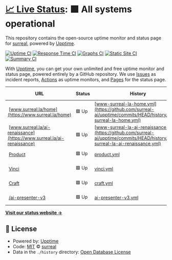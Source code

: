 # [📈 Live Status](https://surreal-ai.github.io/upptime): <!--live status--> **🟩 All systems operational**

This repository contains the open-source uptime monitor and status page for [surreal](https://surreal-ai.github.io/upptime), powered by [Upptime](https://github.com/upptime/upptime).

[![Uptime CI](https://github.com/surreal-ai/upptime/workflows/Uptime%20CI/badge.svg)](https://github.com/surreal-ai/upptime/actions?query=workflow%3A%22Uptime+CI%22)
[![Response Time CI](https://github.com/surreal-ai/upptime/workflows/Response%20Time%20CI/badge.svg)](https://github.com/surreal-ai/upptime/actions?query=workflow%3A%22Response+Time+CI%22)
[![Graphs CI](https://github.com/surreal-ai/upptime/workflows/Graphs%20CI/badge.svg)](https://github.com/surreal-ai/upptime/actions?query=workflow%3A%22Graphs+CI%22)
[![Static Site CI](https://github.com/surreal-ai/upptime/workflows/Static%20Site%20CI/badge.svg)](https://github.com/surreal-ai/upptime/actions?query=workflow%3A%22Static+Site+CI%22)
[![Summary CI](https://github.com/surreal-ai/upptime/workflows/Summary%20CI/badge.svg)](https://github.com/surreal-ai/upptime/actions?query=workflow%3A%22Summary+CI%22)

With [Upptime](https://upptime.js.org), you can get your own unlimited and free uptime monitor and status page, powered entirely by a GitHub repository. We use [Issues](https://github.com/surreal-ai/upptime/issues) as incident reports, [Actions](https://github.com/surreal-ai/upptime/actions) as uptime monitors, and [Pages](https://surreal-ai.github.io/upptime) for the status page.

<!--start: status pages-->
<!-- This summary is generated by Upptime (https://github.com/upptime/upptime) -->
<!-- Do not edit this manually, your changes will be overwritten -->
<!-- prettier-ignore -->
| URL | Status | History | Response Time | Uptime |
| --- | ------ | ------- | ------------- | ------ |
| <img alt="" src="https://favicons.githubusercontent.com/www.surreal.la" height="13"> [www.surreal.la/home](https://www.surreal.la/home) | 🟩 Up | [www-surreal-la-home.yml](https://github.com/surreal-ai/upptime/commits/HEAD/history/www-surreal-la-home.yml) | <details><summary><img alt="Response time graph" src="./graphs/www-surreal-la-home/response-time-week.png" height="20"> 707ms</summary><br><a href="https://surreal-ai.github.io/upptime/history/www-surreal-la-home"><img alt="Response time 707" src="https://img.shields.io/endpoint?url=https%3A%2F%2Fraw.githubusercontent.com%2Fsurreal-ai%2Fupptime%2FHEAD%2Fapi%2Fwww-surreal-la-home%2Fresponse-time.json"></a><br><a href="https://surreal-ai.github.io/upptime/history/www-surreal-la-home"><img alt="24-hour response time 707" src="https://img.shields.io/endpoint?url=https%3A%2F%2Fraw.githubusercontent.com%2Fsurreal-ai%2Fupptime%2FHEAD%2Fapi%2Fwww-surreal-la-home%2Fresponse-time-day.json"></a><br><a href="https://surreal-ai.github.io/upptime/history/www-surreal-la-home"><img alt="7-day response time 707" src="https://img.shields.io/endpoint?url=https%3A%2F%2Fraw.githubusercontent.com%2Fsurreal-ai%2Fupptime%2FHEAD%2Fapi%2Fwww-surreal-la-home%2Fresponse-time-week.json"></a><br><a href="https://surreal-ai.github.io/upptime/history/www-surreal-la-home"><img alt="30-day response time 707" src="https://img.shields.io/endpoint?url=https%3A%2F%2Fraw.githubusercontent.com%2Fsurreal-ai%2Fupptime%2FHEAD%2Fapi%2Fwww-surreal-la-home%2Fresponse-time-month.json"></a><br><a href="https://surreal-ai.github.io/upptime/history/www-surreal-la-home"><img alt="1-year response time 707" src="https://img.shields.io/endpoint?url=https%3A%2F%2Fraw.githubusercontent.com%2Fsurreal-ai%2Fupptime%2FHEAD%2Fapi%2Fwww-surreal-la-home%2Fresponse-time-year.json"></a></details> | <details><summary><a href="https://surreal-ai.github.io/upptime/history/www-surreal-la-home">100.00%</a></summary><a href="https://surreal-ai.github.io/upptime/history/www-surreal-la-home"><img alt="All-time uptime 100.00%" src="https://img.shields.io/endpoint?url=https%3A%2F%2Fraw.githubusercontent.com%2Fsurreal-ai%2Fupptime%2FHEAD%2Fapi%2Fwww-surreal-la-home%2Fuptime.json"></a><br><a href="https://surreal-ai.github.io/upptime/history/www-surreal-la-home"><img alt="24-hour uptime 100.00%" src="https://img.shields.io/endpoint?url=https%3A%2F%2Fraw.githubusercontent.com%2Fsurreal-ai%2Fupptime%2FHEAD%2Fapi%2Fwww-surreal-la-home%2Fuptime-day.json"></a><br><a href="https://surreal-ai.github.io/upptime/history/www-surreal-la-home"><img alt="7-day uptime 100.00%" src="https://img.shields.io/endpoint?url=https%3A%2F%2Fraw.githubusercontent.com%2Fsurreal-ai%2Fupptime%2FHEAD%2Fapi%2Fwww-surreal-la-home%2Fuptime-week.json"></a><br><a href="https://surreal-ai.github.io/upptime/history/www-surreal-la-home"><img alt="30-day uptime 100.00%" src="https://img.shields.io/endpoint?url=https%3A%2F%2Fraw.githubusercontent.com%2Fsurreal-ai%2Fupptime%2FHEAD%2Fapi%2Fwww-surreal-la-home%2Fuptime-month.json"></a><br><a href="https://surreal-ai.github.io/upptime/history/www-surreal-la-home"><img alt="1-year uptime 100.00%" src="https://img.shields.io/endpoint?url=https%3A%2F%2Fraw.githubusercontent.com%2Fsurreal-ai%2Fupptime%2FHEAD%2Fapi%2Fwww-surreal-la-home%2Fuptime-year.json"></a></details>
| <img alt="" src="https://favicons.githubusercontent.com/www.surreal.la" height="13"> [www.surreal.la/ai-renaissance](https://www.surreal.la/ai-renaissance) | 🟩 Up | [www-surreal-la-ai-renaissance.yml](https://github.com/surreal-ai/upptime/commits/HEAD/history/www-surreal-la-ai-renaissance.yml) | <details><summary><img alt="Response time graph" src="./graphs/www-surreal-la-ai-renaissance/response-time-week.png" height="20"> 142ms</summary><br><a href="https://surreal-ai.github.io/upptime/history/www-surreal-la-ai-renaissance"><img alt="Response time 142" src="https://img.shields.io/endpoint?url=https%3A%2F%2Fraw.githubusercontent.com%2Fsurreal-ai%2Fupptime%2FHEAD%2Fapi%2Fwww-surreal-la-ai-renaissance%2Fresponse-time.json"></a><br><a href="https://surreal-ai.github.io/upptime/history/www-surreal-la-ai-renaissance"><img alt="24-hour response time 142" src="https://img.shields.io/endpoint?url=https%3A%2F%2Fraw.githubusercontent.com%2Fsurreal-ai%2Fupptime%2FHEAD%2Fapi%2Fwww-surreal-la-ai-renaissance%2Fresponse-time-day.json"></a><br><a href="https://surreal-ai.github.io/upptime/history/www-surreal-la-ai-renaissance"><img alt="7-day response time 142" src="https://img.shields.io/endpoint?url=https%3A%2F%2Fraw.githubusercontent.com%2Fsurreal-ai%2Fupptime%2FHEAD%2Fapi%2Fwww-surreal-la-ai-renaissance%2Fresponse-time-week.json"></a><br><a href="https://surreal-ai.github.io/upptime/history/www-surreal-la-ai-renaissance"><img alt="30-day response time 142" src="https://img.shields.io/endpoint?url=https%3A%2F%2Fraw.githubusercontent.com%2Fsurreal-ai%2Fupptime%2FHEAD%2Fapi%2Fwww-surreal-la-ai-renaissance%2Fresponse-time-month.json"></a><br><a href="https://surreal-ai.github.io/upptime/history/www-surreal-la-ai-renaissance"><img alt="1-year response time 142" src="https://img.shields.io/endpoint?url=https%3A%2F%2Fraw.githubusercontent.com%2Fsurreal-ai%2Fupptime%2FHEAD%2Fapi%2Fwww-surreal-la-ai-renaissance%2Fresponse-time-year.json"></a></details> | <details><summary><a href="https://surreal-ai.github.io/upptime/history/www-surreal-la-ai-renaissance">100.00%</a></summary><a href="https://surreal-ai.github.io/upptime/history/www-surreal-la-ai-renaissance"><img alt="All-time uptime 100.00%" src="https://img.shields.io/endpoint?url=https%3A%2F%2Fraw.githubusercontent.com%2Fsurreal-ai%2Fupptime%2FHEAD%2Fapi%2Fwww-surreal-la-ai-renaissance%2Fuptime.json"></a><br><a href="https://surreal-ai.github.io/upptime/history/www-surreal-la-ai-renaissance"><img alt="24-hour uptime 100.00%" src="https://img.shields.io/endpoint?url=https%3A%2F%2Fraw.githubusercontent.com%2Fsurreal-ai%2Fupptime%2FHEAD%2Fapi%2Fwww-surreal-la-ai-renaissance%2Fuptime-day.json"></a><br><a href="https://surreal-ai.github.io/upptime/history/www-surreal-la-ai-renaissance"><img alt="7-day uptime 100.00%" src="https://img.shields.io/endpoint?url=https%3A%2F%2Fraw.githubusercontent.com%2Fsurreal-ai%2Fupptime%2FHEAD%2Fapi%2Fwww-surreal-la-ai-renaissance%2Fuptime-week.json"></a><br><a href="https://surreal-ai.github.io/upptime/history/www-surreal-la-ai-renaissance"><img alt="30-day uptime 100.00%" src="https://img.shields.io/endpoint?url=https%3A%2F%2Fraw.githubusercontent.com%2Fsurreal-ai%2Fupptime%2FHEAD%2Fapi%2Fwww-surreal-la-ai-renaissance%2Fuptime-month.json"></a><br><a href="https://surreal-ai.github.io/upptime/history/www-surreal-la-ai-renaissance"><img alt="1-year uptime 100.00%" src="https://img.shields.io/endpoint?url=https%3A%2F%2Fraw.githubusercontent.com%2Fsurreal-ai%2Fupptime%2FHEAD%2Fapi%2Fwww-surreal-la-ai-renaissance%2Fuptime-year.json"></a></details>
| <img alt="" src="https://favicons.githubusercontent.com/product.surreal-ai.com" height="13"> [Product](https://product.surreal-ai.com) | 🟩 Up | [product.yml](https://github.com/surreal-ai/upptime/commits/HEAD/history/product.yml) | <details><summary><img alt="Response time graph" src="./graphs/product/response-time-week.png" height="20"> 1077ms</summary><br><a href="https://surreal-ai.github.io/upptime/history/product"><img alt="Response time 1077" src="https://img.shields.io/endpoint?url=https%3A%2F%2Fraw.githubusercontent.com%2Fsurreal-ai%2Fupptime%2FHEAD%2Fapi%2Fproduct%2Fresponse-time.json"></a><br><a href="https://surreal-ai.github.io/upptime/history/product"><img alt="24-hour response time 1077" src="https://img.shields.io/endpoint?url=https%3A%2F%2Fraw.githubusercontent.com%2Fsurreal-ai%2Fupptime%2FHEAD%2Fapi%2Fproduct%2Fresponse-time-day.json"></a><br><a href="https://surreal-ai.github.io/upptime/history/product"><img alt="7-day response time 1077" src="https://img.shields.io/endpoint?url=https%3A%2F%2Fraw.githubusercontent.com%2Fsurreal-ai%2Fupptime%2FHEAD%2Fapi%2Fproduct%2Fresponse-time-week.json"></a><br><a href="https://surreal-ai.github.io/upptime/history/product"><img alt="30-day response time 1077" src="https://img.shields.io/endpoint?url=https%3A%2F%2Fraw.githubusercontent.com%2Fsurreal-ai%2Fupptime%2FHEAD%2Fapi%2Fproduct%2Fresponse-time-month.json"></a><br><a href="https://surreal-ai.github.io/upptime/history/product"><img alt="1-year response time 1077" src="https://img.shields.io/endpoint?url=https%3A%2F%2Fraw.githubusercontent.com%2Fsurreal-ai%2Fupptime%2FHEAD%2Fapi%2Fproduct%2Fresponse-time-year.json"></a></details> | <details><summary><a href="https://surreal-ai.github.io/upptime/history/product">100.00%</a></summary><a href="https://surreal-ai.github.io/upptime/history/product"><img alt="All-time uptime 100.00%" src="https://img.shields.io/endpoint?url=https%3A%2F%2Fraw.githubusercontent.com%2Fsurreal-ai%2Fupptime%2FHEAD%2Fapi%2Fproduct%2Fuptime.json"></a><br><a href="https://surreal-ai.github.io/upptime/history/product"><img alt="24-hour uptime 100.00%" src="https://img.shields.io/endpoint?url=https%3A%2F%2Fraw.githubusercontent.com%2Fsurreal-ai%2Fupptime%2FHEAD%2Fapi%2Fproduct%2Fuptime-day.json"></a><br><a href="https://surreal-ai.github.io/upptime/history/product"><img alt="7-day uptime 100.00%" src="https://img.shields.io/endpoint?url=https%3A%2F%2Fraw.githubusercontent.com%2Fsurreal-ai%2Fupptime%2FHEAD%2Fapi%2Fproduct%2Fuptime-week.json"></a><br><a href="https://surreal-ai.github.io/upptime/history/product"><img alt="30-day uptime 100.00%" src="https://img.shields.io/endpoint?url=https%3A%2F%2Fraw.githubusercontent.com%2Fsurreal-ai%2Fupptime%2FHEAD%2Fapi%2Fproduct%2Fuptime-month.json"></a><br><a href="https://surreal-ai.github.io/upptime/history/product"><img alt="1-year uptime 100.00%" src="https://img.shields.io/endpoint?url=https%3A%2F%2Fraw.githubusercontent.com%2Fsurreal-ai%2Fupptime%2FHEAD%2Fapi%2Fproduct%2Fuptime-year.json"></a></details>
| <img alt="" src="https://favicons.githubusercontent.com/vinci.surreal-ai.com" height="13"> [Vinci](https://vinci.surreal-ai.com) | 🟩 Up | [vinci.yml](https://github.com/surreal-ai/upptime/commits/HEAD/history/vinci.yml) | <details><summary><img alt="Response time graph" src="./graphs/vinci/response-time-week.png" height="20"> 1012ms</summary><br><a href="https://surreal-ai.github.io/upptime/history/vinci"><img alt="Response time 1012" src="https://img.shields.io/endpoint?url=https%3A%2F%2Fraw.githubusercontent.com%2Fsurreal-ai%2Fupptime%2FHEAD%2Fapi%2Fvinci%2Fresponse-time.json"></a><br><a href="https://surreal-ai.github.io/upptime/history/vinci"><img alt="24-hour response time 1012" src="https://img.shields.io/endpoint?url=https%3A%2F%2Fraw.githubusercontent.com%2Fsurreal-ai%2Fupptime%2FHEAD%2Fapi%2Fvinci%2Fresponse-time-day.json"></a><br><a href="https://surreal-ai.github.io/upptime/history/vinci"><img alt="7-day response time 1012" src="https://img.shields.io/endpoint?url=https%3A%2F%2Fraw.githubusercontent.com%2Fsurreal-ai%2Fupptime%2FHEAD%2Fapi%2Fvinci%2Fresponse-time-week.json"></a><br><a href="https://surreal-ai.github.io/upptime/history/vinci"><img alt="30-day response time 1012" src="https://img.shields.io/endpoint?url=https%3A%2F%2Fraw.githubusercontent.com%2Fsurreal-ai%2Fupptime%2FHEAD%2Fapi%2Fvinci%2Fresponse-time-month.json"></a><br><a href="https://surreal-ai.github.io/upptime/history/vinci"><img alt="1-year response time 1012" src="https://img.shields.io/endpoint?url=https%3A%2F%2Fraw.githubusercontent.com%2Fsurreal-ai%2Fupptime%2FHEAD%2Fapi%2Fvinci%2Fresponse-time-year.json"></a></details> | <details><summary><a href="https://surreal-ai.github.io/upptime/history/vinci">100.00%</a></summary><a href="https://surreal-ai.github.io/upptime/history/vinci"><img alt="All-time uptime 100.00%" src="https://img.shields.io/endpoint?url=https%3A%2F%2Fraw.githubusercontent.com%2Fsurreal-ai%2Fupptime%2FHEAD%2Fapi%2Fvinci%2Fuptime.json"></a><br><a href="https://surreal-ai.github.io/upptime/history/vinci"><img alt="24-hour uptime 100.00%" src="https://img.shields.io/endpoint?url=https%3A%2F%2Fraw.githubusercontent.com%2Fsurreal-ai%2Fupptime%2FHEAD%2Fapi%2Fvinci%2Fuptime-day.json"></a><br><a href="https://surreal-ai.github.io/upptime/history/vinci"><img alt="7-day uptime 100.00%" src="https://img.shields.io/endpoint?url=https%3A%2F%2Fraw.githubusercontent.com%2Fsurreal-ai%2Fupptime%2FHEAD%2Fapi%2Fvinci%2Fuptime-week.json"></a><br><a href="https://surreal-ai.github.io/upptime/history/vinci"><img alt="30-day uptime 100.00%" src="https://img.shields.io/endpoint?url=https%3A%2F%2Fraw.githubusercontent.com%2Fsurreal-ai%2Fupptime%2FHEAD%2Fapi%2Fvinci%2Fuptime-month.json"></a><br><a href="https://surreal-ai.github.io/upptime/history/vinci"><img alt="1-year uptime 100.00%" src="https://img.shields.io/endpoint?url=https%3A%2F%2Fraw.githubusercontent.com%2Fsurreal-ai%2Fupptime%2FHEAD%2Fapi%2Fvinci%2Fuptime-year.json"></a></details>
| <img alt="" src="https://favicons.githubusercontent.com/craft-api.surreal-ai.com" height="13"> [Craft](https://craft-api.surreal-ai.com/v1/health_check) | 🟩 Up | [craft.yml](https://github.com/surreal-ai/upptime/commits/HEAD/history/craft.yml) | <details><summary><img alt="Response time graph" src="./graphs/craft/response-time-week.png" height="20"> 1202ms</summary><br><a href="https://surreal-ai.github.io/upptime/history/craft"><img alt="Response time 1202" src="https://img.shields.io/endpoint?url=https%3A%2F%2Fraw.githubusercontent.com%2Fsurreal-ai%2Fupptime%2FHEAD%2Fapi%2Fcraft%2Fresponse-time.json"></a><br><a href="https://surreal-ai.github.io/upptime/history/craft"><img alt="24-hour response time 1202" src="https://img.shields.io/endpoint?url=https%3A%2F%2Fraw.githubusercontent.com%2Fsurreal-ai%2Fupptime%2FHEAD%2Fapi%2Fcraft%2Fresponse-time-day.json"></a><br><a href="https://surreal-ai.github.io/upptime/history/craft"><img alt="7-day response time 1202" src="https://img.shields.io/endpoint?url=https%3A%2F%2Fraw.githubusercontent.com%2Fsurreal-ai%2Fupptime%2FHEAD%2Fapi%2Fcraft%2Fresponse-time-week.json"></a><br><a href="https://surreal-ai.github.io/upptime/history/craft"><img alt="30-day response time 1202" src="https://img.shields.io/endpoint?url=https%3A%2F%2Fraw.githubusercontent.com%2Fsurreal-ai%2Fupptime%2FHEAD%2Fapi%2Fcraft%2Fresponse-time-month.json"></a><br><a href="https://surreal-ai.github.io/upptime/history/craft"><img alt="1-year response time 1202" src="https://img.shields.io/endpoint?url=https%3A%2F%2Fraw.githubusercontent.com%2Fsurreal-ai%2Fupptime%2FHEAD%2Fapi%2Fcraft%2Fresponse-time-year.json"></a></details> | <details><summary><a href="https://surreal-ai.github.io/upptime/history/craft">100.00%</a></summary><a href="https://surreal-ai.github.io/upptime/history/craft"><img alt="All-time uptime 100.00%" src="https://img.shields.io/endpoint?url=https%3A%2F%2Fraw.githubusercontent.com%2Fsurreal-ai%2Fupptime%2FHEAD%2Fapi%2Fcraft%2Fuptime.json"></a><br><a href="https://surreal-ai.github.io/upptime/history/craft"><img alt="24-hour uptime 100.00%" src="https://img.shields.io/endpoint?url=https%3A%2F%2Fraw.githubusercontent.com%2Fsurreal-ai%2Fupptime%2FHEAD%2Fapi%2Fcraft%2Fuptime-day.json"></a><br><a href="https://surreal-ai.github.io/upptime/history/craft"><img alt="7-day uptime 100.00%" src="https://img.shields.io/endpoint?url=https%3A%2F%2Fraw.githubusercontent.com%2Fsurreal-ai%2Fupptime%2FHEAD%2Fapi%2Fcraft%2Fuptime-week.json"></a><br><a href="https://surreal-ai.github.io/upptime/history/craft"><img alt="30-day uptime 100.00%" src="https://img.shields.io/endpoint?url=https%3A%2F%2Fraw.githubusercontent.com%2Fsurreal-ai%2Fupptime%2FHEAD%2Fapi%2Fcraft%2Fuptime-month.json"></a><br><a href="https://surreal-ai.github.io/upptime/history/craft"><img alt="1-year uptime 100.00%" src="https://img.shields.io/endpoint?url=https%3A%2F%2Fraw.githubusercontent.com%2Fsurreal-ai%2Fupptime%2FHEAD%2Fapi%2Fcraft%2Fuptime-year.json"></a></details>
| <img alt="" src="https://favicons.githubusercontent.com/craft-api.surreal-ai.com" height="13"> [/ai-presenter-v3](https://craft-api.surreal-ai.com/ai-presenter-v3) | 🟩 Up | [ai-presenter-v3.yml](https://github.com/surreal-ai/upptime/commits/HEAD/history/ai-presenter-v3.yml) | <details><summary><img alt="Response time graph" src="./graphs/ai-presenter-v3/response-time-week.png" height="20"> 382ms</summary><br><a href="https://surreal-ai.github.io/upptime/history/ai-presenter-v3"><img alt="Response time 382" src="https://img.shields.io/endpoint?url=https%3A%2F%2Fraw.githubusercontent.com%2Fsurreal-ai%2Fupptime%2FHEAD%2Fapi%2Fai-presenter-v3%2Fresponse-time.json"></a><br><a href="https://surreal-ai.github.io/upptime/history/ai-presenter-v3"><img alt="24-hour response time 382" src="https://img.shields.io/endpoint?url=https%3A%2F%2Fraw.githubusercontent.com%2Fsurreal-ai%2Fupptime%2FHEAD%2Fapi%2Fai-presenter-v3%2Fresponse-time-day.json"></a><br><a href="https://surreal-ai.github.io/upptime/history/ai-presenter-v3"><img alt="7-day response time 382" src="https://img.shields.io/endpoint?url=https%3A%2F%2Fraw.githubusercontent.com%2Fsurreal-ai%2Fupptime%2FHEAD%2Fapi%2Fai-presenter-v3%2Fresponse-time-week.json"></a><br><a href="https://surreal-ai.github.io/upptime/history/ai-presenter-v3"><img alt="30-day response time 382" src="https://img.shields.io/endpoint?url=https%3A%2F%2Fraw.githubusercontent.com%2Fsurreal-ai%2Fupptime%2FHEAD%2Fapi%2Fai-presenter-v3%2Fresponse-time-month.json"></a><br><a href="https://surreal-ai.github.io/upptime/history/ai-presenter-v3"><img alt="1-year response time 382" src="https://img.shields.io/endpoint?url=https%3A%2F%2Fraw.githubusercontent.com%2Fsurreal-ai%2Fupptime%2FHEAD%2Fapi%2Fai-presenter-v3%2Fresponse-time-year.json"></a></details> | <details><summary><a href="https://surreal-ai.github.io/upptime/history/ai-presenter-v3">100.00%</a></summary><a href="https://surreal-ai.github.io/upptime/history/ai-presenter-v3"><img alt="All-time uptime 100.00%" src="https://img.shields.io/endpoint?url=https%3A%2F%2Fraw.githubusercontent.com%2Fsurreal-ai%2Fupptime%2FHEAD%2Fapi%2Fai-presenter-v3%2Fuptime.json"></a><br><a href="https://surreal-ai.github.io/upptime/history/ai-presenter-v3"><img alt="24-hour uptime 100.00%" src="https://img.shields.io/endpoint?url=https%3A%2F%2Fraw.githubusercontent.com%2Fsurreal-ai%2Fupptime%2FHEAD%2Fapi%2Fai-presenter-v3%2Fuptime-day.json"></a><br><a href="https://surreal-ai.github.io/upptime/history/ai-presenter-v3"><img alt="7-day uptime 100.00%" src="https://img.shields.io/endpoint?url=https%3A%2F%2Fraw.githubusercontent.com%2Fsurreal-ai%2Fupptime%2FHEAD%2Fapi%2Fai-presenter-v3%2Fuptime-week.json"></a><br><a href="https://surreal-ai.github.io/upptime/history/ai-presenter-v3"><img alt="30-day uptime 100.00%" src="https://img.shields.io/endpoint?url=https%3A%2F%2Fraw.githubusercontent.com%2Fsurreal-ai%2Fupptime%2FHEAD%2Fapi%2Fai-presenter-v3%2Fuptime-month.json"></a><br><a href="https://surreal-ai.github.io/upptime/history/ai-presenter-v3"><img alt="1-year uptime 100.00%" src="https://img.shields.io/endpoint?url=https%3A%2F%2Fraw.githubusercontent.com%2Fsurreal-ai%2Fupptime%2FHEAD%2Fapi%2Fai-presenter-v3%2Fuptime-year.json"></a></details>

<!--end: status pages-->

[**Visit our status website →**](https://surreal-ai.github.io/upptime)

## 📄 License

- Powered by: [Upptime](https://github.com/upptime/upptime)
- Code: [MIT](./LICENSE) © [surreal](https://surreal-ai.github.io/upptime)
- Data in the `./history` directory: [Open Database License](https://opendatacommons.org/licenses/odbl/1-0/)
